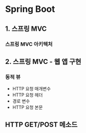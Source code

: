 # Spring Boot

## 1. 스프링 MVC
### 스프링 MVC 아키텍처

## 2. 스프링 MVC - 웹 앱 구현
### 동적 뷰
- HTTP 요청 매개변수
- HTTP 요청 헤더
- 경로 변수
- HTTP 요청 본문

## HTTP GET/POST 메소드
